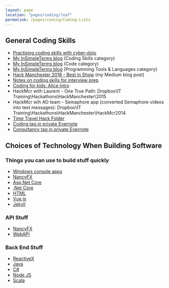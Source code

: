 ```yaml
---
layout: page
location: "pages/coding/leaf"
permalink: /pages/coding/Coding-Lists
---
```

## General Coding Skills

- [Practising coding skills with cyber-dojo](https://cyber-dojo.org)
- [My InSimpleTerms blog](https://insimpleterms.blog/category/coding-skills) (Coding Skills category)
- [My InSimpleTerms blog](https://insimpleterms.blog/category/code) (Code category)
- [My InSimpleTerms blog](https://insimpleterms.blog/category/programming-tools-languages) (Programming Tools & Languages category)
- [Hack Manchester 2018 - Best in Show](https://medium.com/a-woman-in-technology/hack-manchester-2018-best-in-show-ca6ef65fb49c) (my Medium blog post)
- [Notes on coding skills for interview prep](https://docs.google.com/document/d/1eIWoB0SP1fD08U-tOAc-SLbmF_59K4cC/edit)
- [Coding for kids: Alice intro](https://docs.google.com/document/d/14MeTcoK0rN7EIuBAB-wWfvkl6DBVFdpp/edit)
- HackMcr with Laurent - One True Path: Dropbox\IT Training\Hackathons\HackManchester\2015
- HackMcr wih AO team - Semaphore app (converted Semaphore videos into text messages): Dropbox\IT Training\Hackathons\HackManchester\HackMcr2014
- [Time Travel Hack Folder](https://drive.google.com/drive/folders/1II9WhAYOOyiKbbnzhx_MxTqtvX56OR8n)
- [Coding tag in private Evernote](https://www.evernote.com/client/web?login=true#?an=true&n=5a9ae15a-aad0-4ac3-b276-0d29c90d89b6&query=tag%1FCoding%1FtagGuid%3Adbd61449-b79d-4304-97da-c2b5460d762b%1Eview%3AVIEW%2FALL_NOTES&)
- [Consultancy tag in private Evernote](https://www.evernote.com/client/web?login=true#?an=true&n=e6eddff2-dc9e-45af-b649-eba0b3e53b2f&query=tag%1FConsultancy%1FtagGuid%3A1f5c3a55-6c76-4093-952d-9629968e5f16%1Eview%3AVIEW%2FALL_NOTES&) 

## Choices of Technology When Building Software

### Things you can use to build stuff quickly

- [Windows console apps](/pages/coding/dotnet/Windows-Console-Apps)
- [NancyFX](/pages/coding/tools/NancyFX)
- [Asp.Net Core](/pages/coding/dotnet/Asp-Net-Core)
- [.Net Core](/pages/coding/dotnet/DotNet-Core-Resources)
- [HTML](/pages/coding/webdev/html)
- [Vue.js](/pages/coding/webdev/js/Vue-js)
- [Jekyll](/pages/coding/webdev/Jekyll/)

### API Stuff

- [NancyFX](/pages/coding/tools/NancyFX)
- [WebAPI](/pages/coding/dotnet/WebAPI)

### Back End Stuff

- [ReactiveX](/pages/coding/tools/ReactiveX)
- [Java](/pages/coding/lang/oo/Java)
- [C#](/pages/coding/lang/oo/C-Sharp)
- [Node JS](/pages/coding/webdev/js/Node-JS)
- [Scala](/pages/coding/lang/func/Scala)

